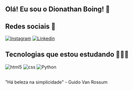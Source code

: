 ## Olá! Eu sou o Dionathan Boing! 🚀

## Redes sociais 📱

[![Instagram](https://img.shields.io/badge/Instagram-E4405F?style=for-the-badge&logo=instagram&logoColor=white)](https://www.instagram.com/k1shoy/) [![Linkedin](https://img.shields.io/badge/LinkedIn-0077B5?style=for-the-badge&logo=linkedin&logoColor=white)](https://www.linkedin.com/in/dionathan-boing-mesquita-210488236/)

## Tecnologias que estou estudando 👨🏻‍💻 
<div style="display: inline_block">
  <img align="center" alt="html5" src="https://img.shields.io/badge/HTML5-E34F26?style=for-the-badge&logo=html5&logoColor=white" />
  <img align="center" alt="css" src="https://img.shields.io/badge/CSS3-1572B6?style=for-the-badge&logo=css3&logoColor=white" />
  <img align="center" alt="Python" src="https://img.shields.io/badge/Python-14354C?style=for-the-badge&logo=python&logoColor=white" />
</div><br/>
  
  "Há beleza na simplicidade" - Guido Van Rossum
